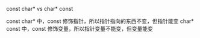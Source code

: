 const char* vs char* const

const char* 中，const 修饰指针，所以指针指向的东西不变，但指针能变
char* const 中，const 修饰变量，所以指针变量不能变，但变量能变